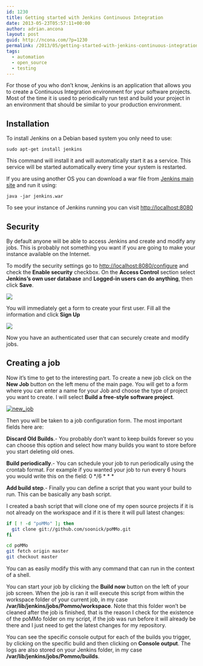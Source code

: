 ```yaml
---
id: 1230
title: Getting started with Jenkins Continuous Integration
date: 2013-05-23T05:57:11+00:00
author: adrian.ancona
layout: post
guid: http://ncona.com/?p=1230
permalink: /2013/05/getting-started-with-jenkins-continuous-integration/
tags:
  - automation
  - open_source
  - testing
---
```

For those of you who don&#8217;t know, Jenkins is an application that allows you to create a Continuous Integration environment for your software projects. Most of the time it is used to periodically run test and build your project in an environment that should be similar to your production environment.

## Installation

To install Jenkins on a Debian based system you only need to use:

```
sudo apt-get install jenkins
```

This command will install it and will automatically start it as a service. This service will be started automatically every time your system is restarted.

If you are using another OS you can download a war file from [Jenkins main site](http://jenkins-ci.org/) and run it using:

```
java -jar jenkins.war
```

To see your instance of Jenkins running you can visit <http://localhost:8080>

<!--more-->

## Security

By default anyone will be able to access Jenkins and create and modify any jobs. This is probably not something you want if you are going to make your instance available on the Internet.

To modify the security settings go to <http://localhost:8080/configure> and check the **Enable security** checkbox. On the **Access Control** section select **Jenkins&#8217;s own user database** and **Logged-in users can do anything**, then click **Save**.

[<img src="/images/posts/Jenkins.png" />](/images/posts/Jenkins.png)

You will immediately get a form to create your first user. Fill all the information and click **Sign Up**

[<img src="/images/posts/signup.png" />](/images/posts/signup.png)

Now you have an authenticated user that can securely create and modify jobs.

## Creating a job

Now it&#8217;s time to get to the interesting part. To create a new job click on the **New Job** button on the left menu of the main page. You will get to a form where you can enter a name for your Job and choose the type of project you want to create. I will select **Build a free-style software project**.

[<img src="/images/posts/new_job.png" alt="new_job" />](/images/posts/new_job.png)

Then you will be taken to a job configuration form. The most important fields here are:

**Discard Old Builds**.- You probably don&#8217;t want to keep builds forever so you can choose this option and select how many builds you want to store before you start deleting old ones.
  
**Build periodically**.- You can schedule your job to run periodically using the crontab format. For example if you wanted your job to run every 6 hours you would write this on the field: 0 \*/6 \* \* \*
  
**Add build step**.- Finally you can define a script that you want your build to run. This can be basically any bash script.

I created a bash script that will clone one of my open source projects if it is not already on the workspace and if it is there it will pull latest changes:

```sh
if [ ! -d "poMMo" ]; then
  git clone git://github.com/soonick/poMMo.git
fi

cd poMMo
git fetch origin master
git checkout master
```

You can as easily modify this with any command that can run in the context of a shell.

You can start your job by clicking the **Build now** button on the left of your job screen. When the job is ran it will execute this script from within the workspace folder of your current job, in my case **/var/lib/jenkins/jobs/Pommo/workspace**. Note that this folder won&#8217;t be cleaned after the job is finished, that is the reason I check for the existence of the poMMo folder on my script, if the job was run before it will already be there and I just need to get the latest changes for my repository.

You can see the specific console output for each of the builds you trigger, by clicking on the specific build and then clicking on **Console output**. The logs are also stored on your Jenkins folder, in my case **/var/lib/jenkins/jobs/Pommo/builds**.
